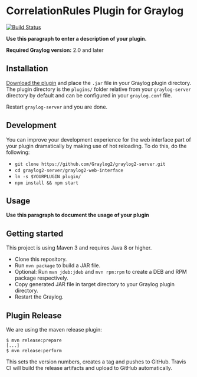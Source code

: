 # CorrelationRules Plugin for Graylog

[![Build Status](https://travis-ci.org/cvtienhoven/graylog-plugin-correlation-rules.svg?branch=master)](https://travis-ci.org/cvtienhoven/graylog-plugin-correlation-rules)

__Use this paragraph to enter a description of your plugin.__

**Required Graylog version:** 2.0 and later

Installation
------------

[Download the plugin](https://github.com/cvtienhoven/graylog-plugin-correlation-rules/releases)
and place the `.jar` file in your Graylog plugin directory. The plugin directory
is the `plugins/` folder relative from your `graylog-server` directory by default
and can be configured in your `graylog.conf` file.

Restart `graylog-server` and you are done.

Development
-----------

You can improve your development experience for the web interface part of your plugin
dramatically by making use of hot reloading. To do this, do the following:

* `git clone https://github.com/Graylog2/graylog2-server.git`
* `cd graylog2-server/graylog2-web-interface`
* `ln -s $YOURPLUGIN plugin/`
* `npm install && npm start`

Usage
-----

__Use this paragraph to document the usage of your plugin__


Getting started
---------------

This project is using Maven 3 and requires Java 8 or higher.

* Clone this repository.
* Run `mvn package` to build a JAR file.
* Optional: Run `mvn jdeb:jdeb` and `mvn rpm:rpm` to create a DEB and RPM package respectively.
* Copy generated JAR file in target directory to your Graylog plugin directory.
* Restart the Graylog.

Plugin Release
--------------

We are using the maven release plugin:

```
$ mvn release:prepare
[...]
$ mvn release:perform
```

This sets the version numbers, creates a tag and pushes to GitHub. Travis CI will build the release artifacts and upload to GitHub automatically.
